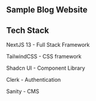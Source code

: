 ## Sample Blog Website 

## Tech Stack
NextJS 13 - Full Stack Framework 

TailwindCSS - CSS framework

Shadcn UI - Component Library

Clerk - Authentication

Sanity - CMS
